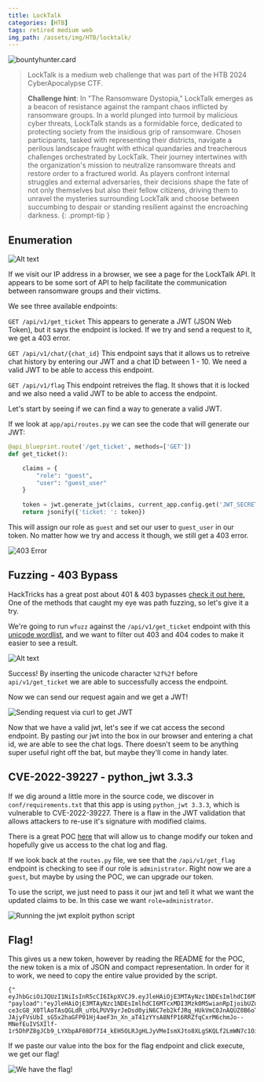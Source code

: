 ```yaml
---
title: LockTalk
categories: [HTB]
tags: retired medium web
img_path: /assets/img/HTB/locktalk/
---
```


![bountyhunter.card](BountyHunter.png)

> LockTalk is a medium web challenge that was part of the HTB 2024 CyberApocalypse CTF. 
>
> **Challenge hint**:
> In "The Ransomware Dystopia," LockTalk emerges as a beacon of resistance against the rampant chaos inflicted by ransomware groups. In a world plunged into turmoil by malicious cyber threats, LockTalk stands as a formidable force, dedicated to protecting society from the insidious grip of ransomware. Chosen participants, tasked with representing their districts, navigate a perilous landscape fraught with ethical quandaries and treacherous challenges orchestrated by LockTalk. Their journey intertwines with the organization's mission to neutralize ransomware threats and restore order to a fractured world. As players confront internal struggles and external adversaries, their decisions shape the fate of not only themselves but also their fellow citizens, driving them to unravel the mysteries surrounding LockTalk and choose between succumbing to despair or standing resilient against the encroaching darkness.
{: .prompt-tip }


## Enumeration

![Alt text](main_page.png)

If we visit our IP address in a browser, we see a page for the LockTalk API. It appears to be some sort of API to help facilitate the communication between ransomware groups and their victims.

We see three available endpoints:

`GET /api/v1/get_ticket`
This appears to generate a JWT (JSON Web Token), but it says the endpoint is locked. If we try and send a request to it, we get a 403 error.

`GET /api/v1/chat/{chat_id}`
This endpoint says that it allows us to retreive chat history by entering our JWT and a chat ID between 1 - 10. We need a valid JWT to be able to access this endpoint.

`GET /api/v1/flag`
This endpoint retreives the flag. It shows that it is locked and we also need a valid JWT to be able to access the endpoint.

Let's start by seeing if we can find a way to generate a valid JWT.

If we look at `app/api/routes.py` we can see the code that will generate our JWT:

```python
@api_blueprint.route('/get_ticket', methods=['GET'])
def get_ticket():

    claims = {
        "role": "guest", 
        "user": "guest_user"
    }
    
    token = jwt.generate_jwt(claims, current_app.config.get('JWT_SECRET_KEY'), 'PS256', datetime.timedelta(minutes=60))
    return jsonify({'ticket: ': token})
```

This will assign our role as `guest` and set our user to `guest_user` in our token. No matter how we try and access it though, we still get a 403 error.

![403 Error](403_error.png)

## Fuzzing - 403 Bypass

HackTricks has a great post about 401 & 403 bypasses [check it out here.](https://book.hacktricks.xyz/network-services-pentesting/pentesting-web/403-and-401-bypasses) One of the methods that caught my eye was path fuzzing, so let's give it a try.

We're going to run `wfuzz` against the `/api/v1/get_ticket` endpoint with this [unicode wordlist](https://github.com/danielmiessler/SecLists/blob/master/), and we want to filter out 403 and 404 codes to make it easier to see a result.

![Alt text](wfuzz.png)

Success! By inserting the unicode character `%2f%2f` before `api/v1/get_ticket` we are able to successfully access the endpoint.

Now we can send our request again and we get a JWT!

![Sending request via curl to get JWT](JWT.png)

Now that we have a valid jwt, let's see if we cat access the second endpoint. By pasting our jwt into the box in our browser and entering a chat id, we are able to see the chat logs. There doesn't seem to be anything super useful right off the bat, but maybe they'll come in handy later.

## CVE-2022-39227 - python_jwt 3.3.3

If we dig around a little more in the source code, we discover in `conf/requirements.txt` that this app is using `python_jwt 3.3.3`, which is vulnerable to CVE-2022-39227. There is a flaw in the JWT validation that allows attackers to re-use it's signature with modified claims. 

There is a great POC [here](https://github.com/user0x1337/CVE-2022-39227) that will allow us to change modify our token and hopefully give us access to the chat log and flag.

If we look back at the `routes.py` file, we see that the `/api/v1/get_flag` endpoint is checking to see if our role is `administrator`. Right now we are a `guest`, but maybe by using the POC, we can upgrade our token.

To use the script, we just need to pass it our jwt and tell it what we want the updated claims to be. In this case we want `role=administrator`.

![Running the jwt exploit python script](jwt_exploit.png)

## Flag!

This gives us a new token, however by reading the README for the POC, the new token is a mix of JSON and compact representation. In order for it to work, we need to copy the entire value provided by the script.

```
{"  eyJhbGciOiJQUzI1NiIsInR5cCI6IkpXVCJ9.eyJleHAiOjE3MTAyNzc1NDEsImlhdCI6MTcxMDI3Mzk0MSwianRpIjoibUZoR2JmRHpaamEyaklSREpqR3JIZyIsIm5iZiI6MTcxMDI3Mzk0MSwicm9sZSI6ImFkbWluaXN0cmF0b3IiLCJ1c2VyIjoiYWRtaW5pc3RyYXRvciJ9.":"","protected":"eyJhbGciOiJQUzI1NiIsInR5cCI6IkpXVCJ9", "payload":"eyJleHAiOjE3MTAyNzc1NDEsImlhdCI6MTcxMDI3Mzk0MSwianRpIjoibUZoR2JmRHpaamEyaklSREpqR3JIZyIsIm5iZiI6MTcxMDI3Mzk0MSwicm9sZSI6Imd1ZXN0IiwidXNlciI6Imd1ZXN0X3VzZXIifQ","signature":"dE3T8-ce3cG8_X0TlAoTAsQGLdR_uYbLPUV9yrJeDsd0yiN6C7eb2kfJRq_HUkVmC0JnAQUZ0B6oTnr9MruQ7mFoq2h99ihkYSN60P9JECEWpZ6Es4r2C4YjhUg-JAjyFVsUbI_sG5x2haGFP01Hj4aeF3n_Xn_aT41zYYsA8NfP16RRZfqCxrM6chmJo--MNefEuIVSXIlf-1r5DhPZ8gJCb9_LYXbpAF08Df7I4_kEH5OLRJgHLJyVMeIsmXJto8XLgSKQLf2LmWN7c1OiBJkbOPxbJqz2GfIjp_dBjjuxupZ4QXUDFm32FkJzDBSz5bFXDnTKPCSj6wutg4jfyA"}
```
If we paste our value into the box for the flag endpoint and click execute, we get our flag!

![We have the flag!](flag.png)







